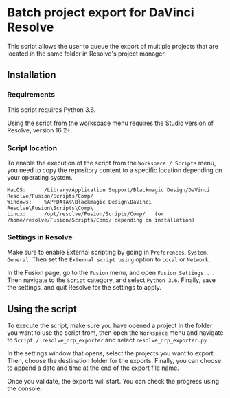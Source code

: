 # Batch project export for DaVinci Resolve

This script allows the user to queue the export of multiple projects that are located in the same folder in Resolve's project manager.

## Installation

### Requirements

This script requires Python 3.6.

Using the script from the workspace menu requires the Studio version of Resolve, version 16.2+.

### Script location

To enable the execution of the script from the `Workspace / Scripts` menu, you need to copy the repository content to a specific location depending on your operating system.

```
MacOS:      /Library/Application Support/Blackmagic Design/DaVinci Resolve/Fusion/Scripts/Comp/
Windows:    %APPDATA%\Blackmagic Design\DaVinci Resolve\Fusion\Scripts\Comp\
Linux:      /opt/resolve/Fusion/Scripts/Comp/   (or /home/resolve/Fusion/Scripts/Comp/ depending on installation)
```

### Settings in Resolve

Make sure to enable External scripting by going in `Preferences`, `System`, `General`.
Then set the `External script using` option to `Local` or `Network`.

In the Fusion page, go to the `Fusion` menu, and open `Fusion Settings...`. 
Then navigate to the `Script` category, and select `Python 3.6`. 
Finally, save the settings, and quit Resolve for the settings to apply.

## Using the script

To execute the script, make sure you have opened a project in the folder you want to use the script from, then open the `Workspace` menu and navigate to `Script / resolve_drp_exporter` and select `resolve_drp_exporter.py`

In the settings window that opens, select the projects you want to export.
Then, choose the destination folder for the exports.
Finally, you can choose to append a date and time at the end of the export file name.

Once you validate, the exports will start. You can check the progress using the console.